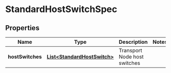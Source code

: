 # StandardHostSwitchSpec

## Properties
Name | Type | Description | Notes
------------ | ------------- | ------------- | -------------
**hostSwitches** | [**List&lt;StandardHostSwitch&gt;**](StandardHostSwitch.md) | Transport Node host switches | 
